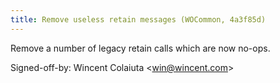 ```yaml
---
title: Remove useless retain messages (WOCommon, 4a3f85d)
---
```


Remove a number of legacy retain calls which are now no-ops.

Signed-off-by: Wincent Colaiuta &lt;win@wincent.com&gt;
